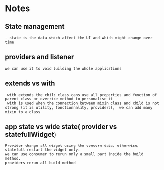 # Notes

## State management 
    - state is the data which affect the UI and which might change over time
## providers and listener
    we can use it to void building the whole applications
## extends vs with
     with extends the child class cans use all properties and function of parent class or override method to personalise it
     with is used when the connection between mixin class and child is not strong (it is utility, fonctionnality, providers),  we can add many mixin to a class 
## app state vs wide state( provider vs statefullWidget)
    Provider change all widget using the concern data, otherwise, statefull restart the widget only.
    we can use consumer to rerun only a small part inside the build method.
    providers rerun all build method